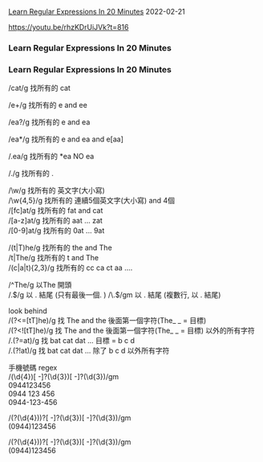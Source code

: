 

[Learn Regular Expressions In 20 Minutes](https://www.youtube.com/watch?v=rhzKDrUiJVk&t=809s&ab_channel=WebDevSimplified)  2022-02-21

https://youtu.be/rhzKDrUiJVk?t=816

### Learn Regular Expressions In 20 Minutes  




### Learn Regular Expressions In 20 Minutes  

/cat/g  找所有的 cat  

/e+/g  找所有的 e and ee  

/ea?/g  找所有的 e and ea  

/ea*/g  找所有的 e and ea and e[aa]

/.ea/g  找所有的 *ea NO ea  

/\./g  找所有的 .  


/\w/g  找所有的 英文字(大小寫)  
/\w{4,5}/g  找所有的 連續5個英文字(大小寫) and 4個  
/[fc]at/g  找所有的 fat and cat  
/[a-z]at/g  找所有的 aat ... zat  
/[0-9]at/g  找所有的 0at ... 9at  

/(t|T)he/g  找所有的 the and The  
/t|The/g  找所有的 t and The  
/(c|a|t){2,3}/g  找所有的 cc ca ct aa ....

/^The/g  以The 開頭  
/\.$/g  以 . 結尾  (只有最後一個. )
/\.$/gm  以 . 結尾  (複數行, 以 . 結尾)  

look behind  
/(?<=[tT]he)/g 找 The and the 後面第一個字符(The_ _ = 目標)  
/(?<![tT]he)/g 找 The and the 後面第一個字符(The_ _ = 目標) 以外的所有字符    
/.(?=at)/g  找 bat cat dat ...  目標 = b c d  
/.(?!at)/g  找 bat cat dat ...  除了 b c d 以外所有字符  


手機號碼 regex  
/(\d{4})[ -]?(\d{3})[ -]?(\d{3})/gm  
0944123456  
0944 123 456  
0944-123-456  

/\(?(\d{4})\)?[ -]?(\d{3})[ -]?(\d{3})/gm  
(0944)123456   

/\(?(\d{4})\)?[ -]?(\d{3})[ -]?(\d{3})/gm  
(0944)123456   




